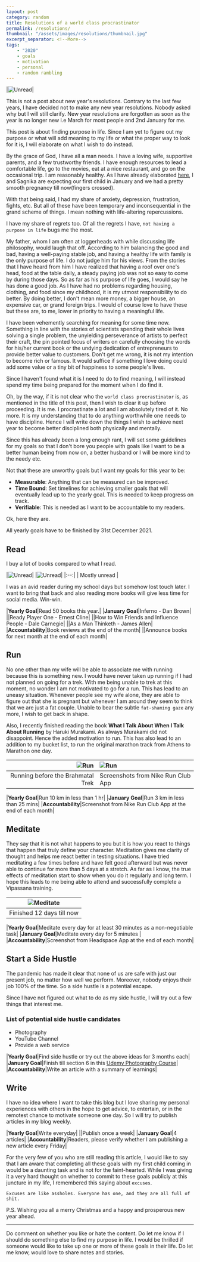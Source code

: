 ```yaml
---
layout: post
category: random
title: Resolutions of a world class procrastinator
permalink: /resolutions/
thumbnail: "/assets/images/resolutions/thumbnail.jpg"
excerpt_separator: <!--More-->
tags:
    - "2020"
    - goals
    - motivation
    - personal
    - random rambling
---
```


|![Unread]({{site.url}}/assets/images/resolutions/resolutions.jpg)|

This is not a post about new year's resolutions. Contrary to the last few years,
I have decided not to make any new year resolutions. Nobody asked why but I
will still clarify.  New year resolutions are forgotten as soon as the year is
no longer new i.e March for most people and 2nd January for me.

This post is about finding purpose in life. Since I am yet to figure out
my purpose or what will add meaning to my life or what the proper way to look
for it is, I will elaborate on what I wish to do instead.  <!--More-->

By the grace of God, I have all a man needs. I have a loving wife, supportive
parents, and a few trustworthy friends.  I have enough resources to lead a
comfortable life, go to the movies, eat at a nice restaurant, and go on the
occasional trip. I am reasonably healthy. As I have already elaborated
[here]({{site.url}}/welcome), I and Sagnika are expecting our first child in
January and we had a pretty smooth pregnancy till now(fingers crossed). 

With that being said, I had my share of anxiety, depression, frustration,
fights, etc.  But all of these have been temporary and inconsequential in the
grand scheme of things. I mean nothing with life-altering repercussions.

I have my share of regrets too. Of all the regrets I have, `not having a
purpose in life` bugs me the most.

My father, whom I am often at loggerheads with while discussing life
philosophy, would laugh that off. According to him balancing the good and bad,
having a well-paying stable job, and having a healthy life with family is the
only purpose of life. I do not judge him for his views. From the stories that I
have heard from him I have realized that having a roof over one's head, food at
the table daily, a steady paying job was not so easy to come by during
those days. So as far as his purpose of life goes, I would say he has done a
good job. As I have had no problems regarding housing, clothing, and food since my
childhood, it is my utmost responsibility to do better. By doing better, I don't
mean more money, a bigger house, an expensive car, or grand foreign trips. I would
of course love to have these but these are, to me, lower in priority to having a
meaningful life.

I have been vehemently searching for meaning for some time now.  Something in
line with the stories of scientists spending their whole lives solving a single
problem, the unyielding perseverance of artists to perfect their craft, the pin
pointed focus of writers on carefully choosing the words for his/her current
book or the undying dedication of entrepreneurs to provide better value to
customers. Don't get me wrong, it is not my intention to become rich or famous.
It would suffice if something I love doing could add some value or a tiny bit
of happiness to some people's lives. 

Since I haven't found what it is I need to do to find meaning, I will instead
spend my time being prepared for the moment when I do find it.

Oh, by the way, if it is not clear who the `world class procrastinator` is, as
mentioned in the title of this post, then I wish to clear it up before
proceeding. It is me. I procrastinate a lot and I am absolutely tired of it. No
more. It is my understanding that to do anything worthwhile one needs to have
discipline.  Hence I will write down the things I wish to achieve next year to
become better disciplined both physically and mentally.

Since this has already been a long enough rant, I will set some guidelines for
my goals so that I don't bore you people with goals like I want to be a better
human being from now on, a better husband or I will be more kind to the needy
etc.

Not that these are unworthy goals but I want my goals for this year to be:
* __Measurable__: Anything that can be measured can be improved.
* __Time Bound__: Set timelines for achieving smaller goals that will eventually lead up to the yearly goal. This is needed to keep progress on
  track.
* __Verifiable__: This is needed as I want to be accountable to my readers. 

Ok, here they are.

All yearly goals have to be finished by 31st December 2021.

## Read

I buy a lot of books compared to what I read.


|![Unread]({{site.url}}/assets/images/resolutions/read1.jpg)|
|![Unread]({{site.url}}/assets/images/resolutions/read2.jpg)|
|:--:|
| Mostly unread |

I was an avid reader during my school days but somehow lost touch later. I want
to bring that back and also reading more books will give less time for social
media. Win-win.

|__Yearly Goal__|Read 50 books this year.|
|__January Goal__|Inferno - Dan Brown|
||Ready Player One - Ernest Cline|
||How to Win Friends and Influence People - Dale Carnegie|
||As a Man Thinketh - James Allen|
|__Accountability__|Book reviews at the end of the month|
||Announce books for next month at the end of each month|

## Run

No one other than my wife will be able to associate me with running because
this is something new.  I would have never taken up running if I had not
planned on going for a trek. With me being unable to trek at this moment, no wonder I
am not motivated to go for a run. This has lead to an uneasy situation.
Whenever people see my wife alone, they are able to figure out that she is
pregnant but whenever I am around they seem to think that we are just a fat
couple. Unable to bear the subtle `fat-shaming gaze` any more, I wish to get back
in shape.

Also, I recently finished reading the book __What I Talk About When I Talk About
Running__ by Haruki Murakami. As always Murakami did not disappoint. Hence the
added motivation to run. This has also lead to an addition to my bucket list,
to run the original marathon track from Athens to Marathon one day.


|![Run]({{site.url}}/assets/images/resolutions/run1.jpg)| ![Run]({{site.url}}/assets/images/resolutions/run2.jpg)|
|--:|:--|
|Running before the Brahmatal Trek | Screenshots from Nike Run Club App |

|__Yearly Goal__|Run 10 km in less than 1 hr|
|__January Goal__|Run 3 km in less than 25 mins|
|__Accountability__|Screenshot from Nike Run Club App at the end of each month|
  

## Meditate

They say that it is not what happens to you but it is how you react to things
that happen that truly define your character. Meditation gives me clarity of
thought and helps me react better in testing situations. I have tried
meditating a few times before and have felt good afterward but was never able
to continue for more than 5 days at a stretch. As far as I know, the true
effects of meditation start to show when you do it regularly and long term. I
hope this leads to me being able to attend and successfully complete a
Vipassana training.

|![Meditate]({{site.url}}/assets/images/resolutions/meditation.png)|
|:--:|
|Finished 12 days till now |

|__Yearly Goal__|Meditate every day for at least 30 minutes as a non-negotiable task|
|__January Goal__|Meditate every day for 5 minutes |
|__Accountability__|Screenshot from Headspace App at the end of each month|


## Start a Side Hustle

The pandemic has made it clear that none of us are safe with just our present
job, no matter how well we perform. Moreover, nobody enjoys their job 100% of
the time. So a side hustle is a potential escape.

Since I have not figured out what to do as my side hustle, I will try out a few
things that interest me.

### List of potential side hustle candidates

* Photography
* YouTube Channel
* Provide a web service 

|__Yearly Goal__|Find side hustle or try out the above ideas for 3 months each|
|__January Goal__|Finish till section 6 in this [Udemy Photography Course](https://www.udemy.com/course/photography-masterclass-complete-guide-to-photography/learn/lecture/8749448?start=0#overview)|
|__Accountability__|Write an article with a summary of learnings|

## Write

I have no idea where I want to take this blog but I love sharing my personal
experiences with others in the hope to get advice, to entertain, or in the remotest chance
to motivate someone one day. So I will try to publish articles in my blog weekly.


|__Yearly Goal__|Write everyday|
||Publish once a week|
|__January Goal__|4 articles|
|__Accountability__|Readers, please verify whether I am publishing a new article every Friday|


For the very few of you who are still reading this article, I would like to say
that I am aware that completing all these goals with my first child coming in
would be a daunting task and is not for the faint-hearted. While I was giving
it a very hard thought on whether to commit to these goals publicly at this
juncture in my life, I remembered this saying about `excuses`.

`Excuses are like assholes. Everyone has one, and they are all full of shit.`

P.S. Wishing you all a merry Christmas and a happy and prosperous new year
ahead.

---

Do comment on whether you like or hate the content. Do let me know if I should
do something else to find my purpose in life.  I would be thrilled if someone
would like to take up one or more of these goals in their life. Do let me know,
would love to share notes and stories.

